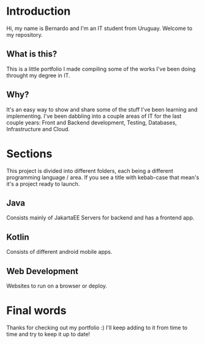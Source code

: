 # Introduction
Hi, my name is Bernardo and I'm an IT student from Uruguay. Welcome to my repository.

## What is this?
This is a little portfolio I made compiling some of the works I've been doing throught my degree in IT. 

## Why?
It's an easy way to show and share some of the stuff I've been learning and implementing. I've been dabbling into a couple areas of IT for the last couple years: Front and Backend development, Testing, Databases, Infrastructure and Cloud.

# Sections
This project is divided into different folders, each being a different programming language / area. If you see a title with kebab-case that mean's it's a project ready to launch.

## Java
Consists mainly of JakartaEE Servers for backend and has a frontend app.

## Kotlin
Consists of different android mobile apps.

## Web Development
Websites to run on a browser or deploy.

# Final words
Thanks for checking out my portfolio :) I'll keep adding to it from time to time and try to keep it up to date!